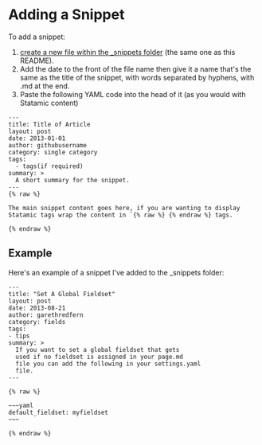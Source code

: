 # Adding a Snippet

To add a snippet:

1. [create a new file within the _snippets folder](https://github.com/statamicthemes/statamicthemes.github.io/tree/master/_snippets) (the same one as this README).
2. Add the date to the front of the file name then give it a name that's the same as the title of the snippet, with words separated by hyphens, with .md at the end.
3. Paste the following YAML code into the head of it (as you would with Statamic content)

```
---
title: Title of Article
layout: post
date: 2013-01-01
author: githubusername
category: single category
tags:
  - tags(if required)
summary: >
  A short summary for the snippet.
---
{% raw %}

The main snippet content goes here, if you are wanting to display Statamic tags wrap the content in `{% raw %} {% endraw %} tags.

{% endraw %}
```

## Example

Here's an example of a snippet I've added to the _snippets folder:

```
---
title: "Set A Global Fieldset"
layout: post
date: 2013-08-21
author: garethredfern
category: fields
tags:
- tips
summary: >
  If you want to set a global fieldset that gets
  used if no fieldset is assigned in your page.md
  file you can add the following in your settings.yaml
  file.
---

{% raw %}

~~~yaml
default_fieldset: myfieldset
~~~

{% endraw %}

```
